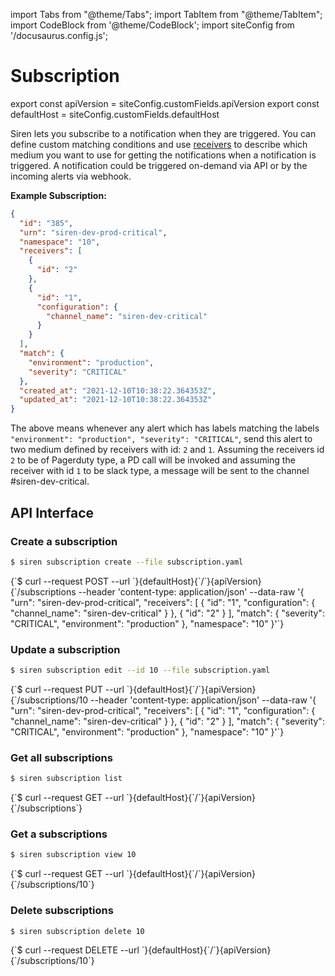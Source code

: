 import Tabs from "@theme/Tabs";
import TabItem from "@theme/TabItem";
import CodeBlock from '@theme/CodeBlock';
import siteConfig from '/docusaurus.config.js';

# Subscription

export const apiVersion = siteConfig.customFields.apiVersion
export const defaultHost = siteConfig.customFields.defaultHost

Siren lets you subscribe to a notification when they are triggered. You can define custom matching conditions and use
[receivers](./receiver.md) to describe which medium you want to use for getting the notifications when a notification is triggered. A notification could be triggered on-demand via API or by the incoming alerts via webhook.

**Example Subscription:**

```json
{
  "id": "385",
  "urn": "siren-dev-prod-critical",
  "namespace": "10",
  "receivers": [
    {
      "id": "2"
    },
    {
      "id": "1",
      "configuration": {
        "channel_name": "siren-dev-critical"
      }
    }
  ],
  "match": {
    "environment": "production",
    "severity": "CRITICAL"
  },
  "created_at": "2021-12-10T10:38:22.364353Z",
  "updated_at": "2021-12-10T10:38:22.364353Z"
}
```

The above means whenever any alert which has labels matching the labels
`"environment": "production", "severity": "CRITICAL"`, send this alert to two medium defined by receivers with id: `2` and `1`. Assuming the receivers id `2` to be of Pagerduty type, a PD call will be invoked and assuming the receiver with id `1` to be slack type, a message will be sent to the channel #siren-dev-critical.

## API Interface

### Create a subscription

<Tabs groupId="api">
  <TabItem value="cli" label="CLI" default>

```bash
$ siren subscription create --file subscription.yaml
```

  </TabItem>
  <TabItem value="http" label="HTTP">
    <CodeBlock className="language-bash">
    {`$ curl --request POST
  --url `}{defaultHost}{`/`}{apiVersion}{`/subscriptions
  --header 'content-type: application/json'
  --data-raw '{
    "urn": "siren-dev-prod-critical",
    "receivers": [
        {
            "id": "1",
            "configuration": {
                "channel_name": "siren-dev-critical"
            }
        },
        {
            "id": "2"
        }
    ],
    "match": {
        "severity": "CRITICAL",
        "environment": "production"
    },
    "namespace": "10"
}'`}
    </CodeBlock>
  </TabItem>
</Tabs>

### Update a subscription

<Tabs groupId="api">
  <TabItem value="cli" label="CLI" default>

```bash
$ siren subscription edit --id 10 --file subscription.yaml
```

  </TabItem>
  <TabItem value="http" label="HTTP">
    <CodeBlock className="language-bash">
    {`$ curl --request PUT
  --url `}{defaultHost}{`/`}{apiVersion}{`/subscriptions/10
  --header 'content-type: application/json'
  --data-raw '{
    "urn": "siren-dev-prod-critical",
    "receivers": [
        {
            "id": "1",
            "configuration": {
                "channel_name": "siren-dev-critical"
            }
        },
        {
            "id": "2"
        }
    ],
    "match": {
        "severity": "CRITICAL",
        "environment": "production"
    },
    "namespace": "10"
}'`}
    </CodeBlock>

  </TabItem>
</Tabs>

### Get all subscriptions

<Tabs groupId="api">
  <TabItem value="cli" label="CLI" default>

```bash
$ siren subscription list
```

  </TabItem>
  <TabItem value="http" label="HTTP">
    <CodeBlock className="language-bash">
    {`$ curl --request GET
  --url `}{defaultHost}{`/`}{apiVersion}{`/subscriptions`}
    </CodeBlock>
  </TabItem>
</Tabs>

### Get a subscriptions

<Tabs groupId="api">
  <TabItem value="cli" label="CLI" default>

```bash
$ siren subscription view 10
```

  </TabItem>
  <TabItem value="http" label="HTTP">
    <CodeBlock className="language-bash">
    {`$ curl --request GET
  --url `}{defaultHost}{`/`}{apiVersion}{`/subscriptions/10`}
    </CodeBlock>
  </TabItem>
</Tabs>

### Delete subscriptions

<Tabs groupId="api">
  <TabItem value="cli" label="CLI" default>

```bash
$ siren subscription delete 10
```

  </TabItem>
  <TabItem value="http" label="HTTP">
    <CodeBlock className="language-bash">
    {`$ curl --request DELETE
  --url `}{defaultHost}{`/`}{apiVersion}{`/subscriptions/10`}
    </CodeBlock>
  </TabItem>
</Tabs>
